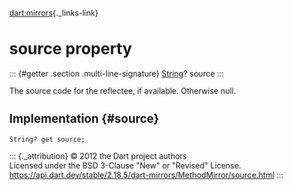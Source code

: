 [dart:mirrors](../../dart-mirrors/dart-mirrors-library){._links-link}

source property
===============

::: {#getter .section .multi-line-signature}
[String](../../dart-core/string-class)? source
:::

The source code for the reflectee, if available. Otherwise null.

Implementation {#source}
--------------

``` {.language-dart data-language="dart"}
String? get source;
```

::: {._attribution}
© 2012 the Dart project authors\
Licensed under the BSD 3-Clause \"New\" or \"Revised\" License.\
<https://api.dart.dev/stable/2.18.5/dart-mirrors/MethodMirror/source.html>
:::
